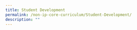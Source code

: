 ```yaml
---
title: Student Development
permalink: /non-ip-core-curriculum/Student-Development/
description: ""
---
```

